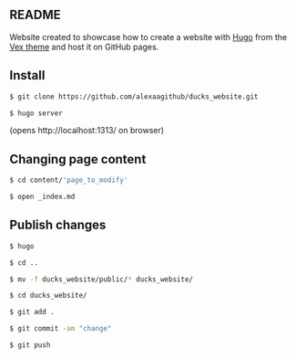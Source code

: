## README

Website created to showcase how to create a website with [Hugo](https://gohugo.io/) from the [Vex theme](https://github.com/themefisher/vex-hugo) and host it on GitHub pages.

## Install
```bash
$ git clone https://github.com/alexaagithub/ducks_website.git

$ hugo server
```
(opens http://localhost:1313/ on browser)

## Changing page content 
```bash
$ cd content/'page_to_modify'

$ open _index.md
```
## Publish changes
```bash
$ hugo 

$ cd ..

$ mv -f ducks_website/public/* ducks_website/

$ cd ducks_website/

$ git add .

$ git commit -am "change"

$ git push